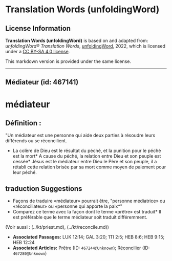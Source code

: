 # Translation Words (unfoldingWord)

## License Information

**Translation Words (unfoldingWord)** is based on and adapted from: _unfoldingWord® Translation Words_, [unfoldingWord](https://unfoldingword.org/utw), 2022, which is licensed under a [CC BY-SA 4.0 license](https://creativecommons.org/licenses/by-sa/4.0/legalcode.en).

This markdown version is provided under the same license.



--------------------------------

## Médiateur (id: 467141)

médiateur
=========

Définition :
------------

"Un médiateur est une personne qui aide deux parties à résoudre leurs différends ou se réconcilient.

* La colère de Dieu est le résultat du péché, et la punition pour le péché est la mort\* A cause du péché, la relation entre Dieu et son peuple est cessée\* Jésus est le médiateur entre Dieu le Père et son peuple, il a rétabli cette relation brisée par sa mort comme moyen de paiement pour leur péché.

traduction Suggestions
----------------------

* Façons de traduire «médiateur» pourrait être, "personne médiatrice» ou «réconciliateur» ou «personne qui apporte la paix\*"
* Comparez ce terme avec la façon dont le terme «prêtre» est traduit\* Il est préférable que le terme médiateur soit traduit différemment.

(Voir aussi : (../kt/priest.md), (../kt/reconcile.md))

* **Associated Passages:** LUK 12:14; GAL 3:20; 1TI 2:5; HEB 8:6; HEB 9:15; HEB 12:24
* **Associated Articles:** Prêtre (ID: `467244@Unknown`); Réconcilier (ID: `467280@Unknown`)

